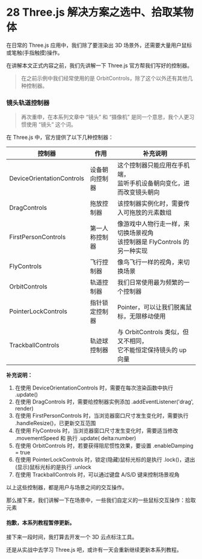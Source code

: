 # 28 Three.js 解决方案之选中、拾取某物体

在日常的 Three.js 应用中，我们除了要渲染出 3D 场景外，还需要大量用户鼠标或笔触(手指触摸)操作。

在讲解本文正式内容之前，我们先讲解一下 Three.js 官方帮我们写好的控制器。

> 在之前示例中我们经常使用的是 OrbitControls，除了这个以外还有其他几种控制器。

### 镜头轨道控制器

> 再次重申，在本系列文章中 “镜头” 和 “摄像机” 是同一个意思，我个人更习惯使用 “镜头” 这个词。

在 Three.js 中，官方提供了以下几种控制器：

| 控制器                    | 作用           | 补充说明                                                                      |
| ------------------------- | -------------- | ----------------------------------------------------------------------------- |
| DeviceOrientationControls | 设备朝向控制器 | 这个控制器只能应用在手机端，<br />监听手机设备朝向变化，进而改变镜头朝向      |
| DragControls              | 拖放控制器     | 该控制器实例化时，需要传入可拖放的元素数组                                    |
| FirstPersonControls       | 第一人称控制器 | 像游戏中人物行走一样，来切换场景视角<br />该控制器是 FlyControls 的另一种实现 |
| FlyControls               | 飞行控制器     | 像鸟飞行一样的视角，来切换场景                                                |
| OrbitControls             | 轨道控制器     | 我们日常使用最为频繁的一个控制器                                              |
| PointerLockControls       | 指针锁定控制器 | Pointer，可以让我们脱离鼠标，无限移动使用                                     |
| TrackballControls         | 轨迹球控制器   | 与 OrbitControls 类似，但又不相同，<br />它不能恒定保持镜头的 up 向量         |

**补充说明：**

1. 在使用 DeviceOrientationControls 时，需要在每次渲染函数中执行 .update()
2. 在使用 DragControls 时，需要给控制器实例添加 .addEventListener('drag', render)
3. 在使用 FirstPersonControls 时，当浏览器窗口尺寸发生变化时，需要执行 .handleResize()，已更新交互范围
4. 在使用 FlyControls 时，当浏览器窗口尺寸发生变化时，需要适当修改 .movementSpeed 和 执行 .update( delta:number)
5. 在使用 OrbitControls 时，若要获得阻尼惯性效果，要设置 .enableDamping = true
6. 在使用 PointerLockControls 时，锁定(隐藏)鼠标光标的是执行 .lock()，退出(显示)鼠标光标的是执行 .unlock
7. 在使用 TrackballControls 时，可以通过键盘 A/S/D 键来控制场景视角

以上这些控制器，都是用户与场景之间的交互操作。

那么接下来，我们讲解一下在场景中，一些我们自定义的一些鼠标交互操作：拾取元素

#### 抱歉，本系列教程暂停更新。

接下来一段时间，我打算去开发一个 3D 云点标注工具。

还是从实战中去学习 Three.js 吧，或许有一天会重新继续更新本系列教程。
